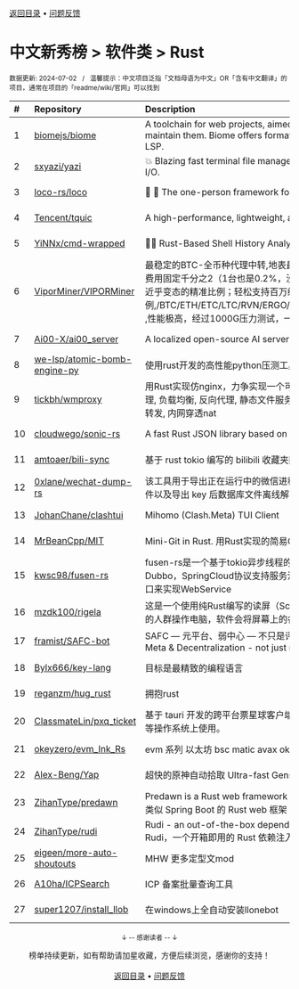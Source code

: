 <a href="https://github.com/GrowingGit/GitHub-Chinese-Top-Charts#github中文排行榜">返回目录</a> • <a href="/content/docs/feedback.md">问题反馈</a>

# 中文新秀榜 > 软件类 > Rust
<sub>数据更新: 2024-07-02&nbsp;&nbsp;&nbsp;/&nbsp;&nbsp;&nbsp;温馨提示：中文项目泛指「文档母语为中文」OR「含有中文翻译」的项目，通常在项目的「readme/wiki/官网」可以找到</sub>

|#|Repository|Description|Stars|Updated|Created|
|:-|:-|:-|:-|:-|:-|
|1|[biomejs/biome](https://github.com/biomejs/biome)|A toolchain for web projects, aimed to provide functionalities to maintain them. Biome offers formatter and linter, usable via CLI and LSP.|12324|2024-07-01|2023-07-27|
|2|[sxyazi/yazi](https://github.com/sxyazi/yazi)|💥 Blazing fast terminal file manager written in Rust, based on async I/O.|11452|2024-07-01|2023-07-08|
|3|[loco-rs/loco](https://github.com/loco-rs/loco)|🚂 🦀 The one-person framework for Rust for side-projects and startups|3593|2024-07-01|2023-11-07|
|4|[Tencent/tquic](https://github.com/Tencent/tquic)|A high-performance, lightweight, and cross-platform QUIC library|940|2024-06-25|2023-10-26|
|5|[YiNNx/cmd-wrapped](https://github.com/YiNNx/cmd-wrapped)|👩‍💻 Rust-Based Shell History Analyzer|892|2024-06-23|2023-12-29|
|6|[ViporMiner/VIPORMiner](https://github.com/ViporMiner/VIPORMiner)|最稳定的BTC-全币种代理中转,地表最强矿池代理 矿池中转 矿池抽水开发者费用固定千分之2（1台也是0.2%，没有矿机数量门坎）几乎无损的转发，近乎变态的精准比例；轻松支持百万级并发！开发费单一抽取.精准比例,/BTC/ETH/ETC/LTC/RVN/ERGO/CFX/KAS/IRON/CKB/KDA/ZEC/NEXA ,性能极高，经过1000G压力测试，一键安装上手简单！！minerproxy  ...|525|2024-06-26|2023-08-16|
|7|[Ai00-X/ai00_server](https://github.com/Ai00-X/ai00_server)|A localized open-source AI server that is better than ChatGPT.|428|2024-07-01|2023-07-10|
|8|[we-lsp/atomic-bomb-engine-py](https://github.com/we-lsp/atomic-bomb-engine-py)|使用rust开发的高性能python压测工具|384|2024-05-31|2024-03-07|
|9|[tickbh/wmproxy](https://github.com/tickbh/wmproxy)|用Rust实现仿nginx，力争实现一个可替代方案，http/https代理, socks5代理, 负载均衡, 反向代理, 静态文件服务器，四层TCP/UDP转发，websocket转发, 内网穿透nat|374|2024-04-03|2023-08-16|
|10|[cloudwego/sonic-rs](https://github.com/cloudwego/sonic-rs)|A fast Rust JSON library based on SIMD.|347|2024-07-01|2023-07-27|
|11|[amtoaer/bili-sync](https://github.com/amtoaer/bili-sync)|基于 rust tokio 编写的 bilibili 收藏夹同步下载工具。|334|2024-07-01|2023-11-20|
|12|[0xlane/wechat-dump-rs](https://github.com/0xlane/wechat-dump-rs)|该工具用于导出正在运行中的微信进程的 key 并自动解密所有微信数据库文件以及导出 key 后数据库文件离线解密。|323|2024-05-06|2023-09-19|
|13|[JohanChane/clashtui](https://github.com/JohanChane/clashtui)|Mihomo (Clash.Meta) TUI Client|173|2024-06-30|2023-11-18|
|14|[MrBeanCpp/MIT](https://github.com/MrBeanCpp/MIT)|Mini-Git in Rust. 用Rust实现的简易Git|158|2024-01-10|2023-12-12|
|15|[kwsc98/fusen-rs](https://github.com/kwsc98/fusen-rs)|fusen-rs是一个基于tokio异步线程的轻量级，高性能微服务框架，兼容Dubbo，SpringCloud协议支持服务注册与发现，并且可以通过暴露HTTP接口来实现WebService|135|2024-06-20|2023-10-08|
|16|[mzdk100/rigela](https://github.com/mzdk100/rigela)|这是一个使用纯Rust编写的读屏（Screen Reader）项目，用于视力有障碍的人群操作电脑，软件会将屏幕上的各种信息转换成语音输出。|134|2024-06-18|2024-01-15|
|17|[framist/SAFC-bot](https://github.com/framist/SAFC-bot)|SAFC — 元平台、弱中心 — 不只是评价导师   Student Anti-Fraud Center - Meta & Decentralization - not just reviewing supervisor|112|2024-06-13|2023-08-30|
|18|[Bylx666/key-lang](https://github.com/Bylx666/key-lang)|目标是最精致的编程语言|111|2024-05-07|2023-12-26|
|19|[reganzm/hug_rust](https://github.com/reganzm/hug_rust)|拥抱rust|97|2024-07-01|2024-03-06|
|20|[ClassmateLin/pxq_ticket](https://github.com/ClassmateLin/pxq_ticket)|基于 tauri 开发的跨平台票星球客户端，可在 Linux、Windows 和 macOS 等操作系统上使用。|88|2024-03-15|2024-02-23|
|21|[okeyzero/evm_Ink_Rs](https://github.com/okeyzero/evm_Ink_Rs)|evm 系列 以太坊 bsc matic avax okx 等 区块链 通用 快速 打铭文工具|83|2024-01-14|2023-12-02|
|22|[Alex-Beng/Yap](https://github.com/Alex-Beng/Yap)|超快的原神自动拾取   Ultra-fast Genshin Impact Auto Pickup|81|2024-06-27|2023-07-03|
|23|[ZihanType/predawn](https://github.com/ZihanType/predawn)|Predawn is a Rust web framework like Spring Boot -- Predawn 是一个类似 Spring Boot 的 Rust web 框架|69|2024-07-01|2024-03-05|
|24|[ZihanType/rudi](https://github.com/ZihanType/rudi)|Rudi - an out-of-the-box dependency injection framework for Rust -- Rudi，一个开箱即用的 Rust 依赖注入框架|69|2024-04-09|2023-08-09|
|25|[eigeen/more-auto-shoutouts](https://github.com/eigeen/more-auto-shoutouts)|MHW 更多定型文mod|65|2024-05-13|2024-03-20|
|26|[A10ha/ICPSearch](https://github.com/A10ha/ICPSearch)|ICP 备案批量查询工具|64|2024-03-12|2023-10-18|
|27|[super1207/install_llob](https://github.com/super1207/install_llob)|在windows上全自动安装llonebot|51|2024-05-13|2024-03-26|

<div align="center">
    <p><sub>↓ -- 感谢读者 -- ↓</sub></p>
    榜单持续更新，如有帮助请加星收藏，方便后续浏览，感谢你的支持！
</div>

<br/>

<div align="center"><a href="https://github.com/GrowingGit/GitHub-Chinese-Top-Charts#github中文排行榜">返回目录</a> • <a href="/content/docs/feedback.md">问题反馈</a></div>
